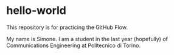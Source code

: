 # hello-world
This repository is for practicing the GitHub Flow.

My name is Simone. I am a student in the last year (hopefully) of Communications Engineering at Politecnico di Torino. 
